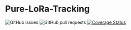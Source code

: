 # Pure-LoRa-Tracking

![GitHub issues](https://img.shields.io/github/issues/COS301-SE-2022/Pure-LoRa-Tracking?style=plastic)
![GitHub pull requests](https://img.shields.io/github/issues-pr/COS301-SE-2022/Pure-LoRa-Tracking?style=plastic)
[![Coverage Status](https://coveralls.io/repos/github/COS301-SE-2022/Pure-LoRa-Tracking/badge.svg?branch=main)](https://coveralls.io/github/COS301-SE-2022/Pure-LoRa-Tracking?branch=main)
